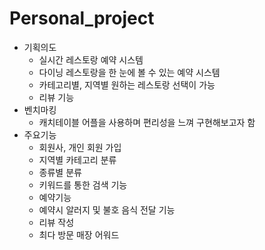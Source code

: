 # Personal_project
- 기획의도
    - 실시간 레스토랑 예약 시스템
    - 다이닝 레스토랑을 한 눈에 볼 수 있는 예약 시스템
    - 카테고리별, 지역별 원하는 레스토랑 선택이 가능
    - 리뷰 기능
- 벤치마킹
    - 캐치테이블 어플을 사용하며 편리성을 느껴 구현해보고자 함
- 주요기능
    - 회원사, 개인 회원 가입
    - 지역별 카테고리 분류
    - 종류별 분류
    - 키워드를 통한 검색 기능
    - 예약기능
    - 예약시 알러지 및 불호 음식 전달 기능
    - 리뷰 작성
    - 최다 방문 매장 어워드
